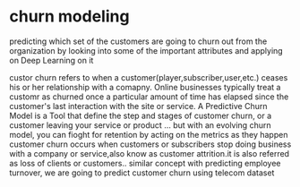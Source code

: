 # churn modeling
predicting which set of the customers are going to churn out from the organization by looking into some of the important attributes and applying on Deep Learning on it

custor churn refers to when a customer(player,subscriber,user,etc.) ceases his or her relationship with a comapny. Online businesses typically treat a customr as churned once a particular amount of time has elapsed since the customer's last interaction with the site or service.
A Predictive Churn Model is a Tool that define the step and stages of customer churn, or a customer leaving your service or product ... but with an evolving churn model, you can fioght for retention by acting on the metrics as they happen
customer churn occurs when customers or subscribers stop doing business with a company or service,also know as customer attrition.it is also referred as loss of clients or customers.. similar concept with predicting employee turnover, we are going to predict customer churn using telecom dataset
